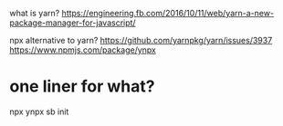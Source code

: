 
what is yarn?
https://engineering.fb.com/2016/10/11/web/yarn-a-new-package-manager-for-javascript/


npx alternative to yarn?
https://github.com/yarnpkg/yarn/issues/3937
https://www.npmjs.com/package/ynpx


# one liner for what?
npx ynpx sb init

